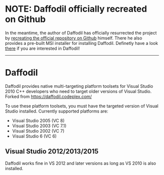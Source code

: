 # NOTE: Daffodil officially recreated on Github
In the meantime, the author of Daffodil has officially resurrected the project by [recreating the official repository on Github](https://github.com/manusoft-gh/manusoft-daffodil) himself. There he also provides a pre-built MSI installer for installing Daffodil. Definetly have a look [there](https://github.com/manusoft-gh/manusoft-daffodil) if you are interested in Daffodil!

---

# Daffodil
Daffodil provides native multi-targeting platform toolsets for Visual 
Studio 2010 C++ developers who need to target older versions of Visual 
Studio. Forked from https://daffodil.codeplex.com/

To use these platform toolsets, you must have the targeted version of 
Visual Studio installed. Currently supported platforms are:
- Visual Studio 2005 (VC 8)
- Visual Studio 2003 (VC 7.1)
- Visual Studio 2002 (VC 7)
- Visual Studio 6 (VC 6)

## Visual Studio 2012/2013/2015
Daffodil works fine in VS 2012 and later versions as long as VS 2010 is also installed.
